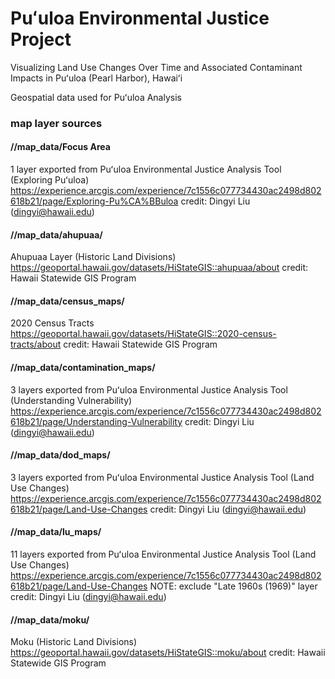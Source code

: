 # Puʻuloa Environmental Justice Project
Visualizing Land Use Changes Over Time and Associated Contaminant Impacts in Puʻuloa (Pearl Harbor), Hawaiʻi 

Geospatial data used for Puʻuloa Analysis
### map layer sources ###

#### //map_data/Focus Area
1 layer
exported from Puʻuloa Environmental Justice Analysis Tool (Exploring Puʻuloa)
https://experience.arcgis.com/experience/7c1556c077734430ac2498d802618b21/page/Exploring-Pu%CA%BBuloa
credit: Dingyi Liu (dingyi@hawaii.edu)

#### //map_data/ahupuaa/
Ahupuaa Layer (Historic Land Divisions)
https://geoportal.hawaii.gov/datasets/HiStateGIS::ahupuaa/about
credit: Hawaii Statewide GIS Program

#### //map_data/census_maps/
2020 Census Tracts
https://geoportal.hawaii.gov/datasets/HiStateGIS::2020-census-tracts/about 
credit: Hawaii Statewide GIS Program

#### //map_data/contamination_maps/
3 layers
exported from Puʻuloa Environmental Justice Analysis Tool (Understanding Vulnerability)
https://experience.arcgis.com/experience/7c1556c077734430ac2498d802618b21/page/Understanding-Vulnerability
credit: Dingyi Liu (dingyi@hawaii.edu)

#### //map_data/dod_maps/
3 layers
exported from Puʻuloa Environmental Justice Analysis Tool (Land Use Changes)
https://experience.arcgis.com/experience/7c1556c077734430ac2498d802618b21/page/Land-Use-Changes 
credit: Dingyi Liu (dingyi@hawaii.edu)

#### //map_data/lu_maps/
11 layers
exported from Puʻuloa Environmental Justice Analysis Tool (Land Use Changes)
https://experience.arcgis.com/experience/7c1556c077734430ac2498d802618b21/page/Land-Use-Changes 
NOTE: exclude "Late 1960s (1969)" layer
credit: Dingyi Liu (dingyi@hawaii.edu)

#### //map_data/moku/
Moku (Historic Land Divisions)
https://geoportal.hawaii.gov/datasets/HiStateGIS::moku/about
credit: Hawaii Statewide GIS Program
